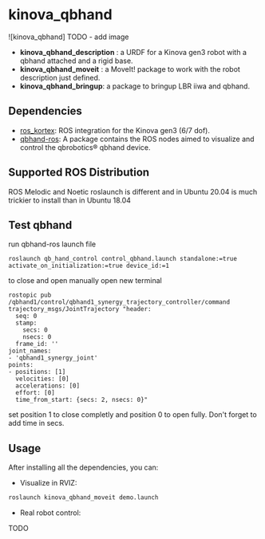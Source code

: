 # kinova_qbhand

![kinova_qbhand] TODO - add image

- **kinova_qbhand_description** : a URDF for a Kinova gen3 robot with a qbhand attached and a rigid base.
- **kinova_qbhand_moveit** : a MoveIt! package to work with the robot description just defined.
- **kinova_qbhand_bringup**: a package to bringup LBR iiwa and qbhand.

## Dependencies

- [ros_kortex](https://github.com/Kinovarobotics/ros_kortex.git): ROS integration for the Kinova gen3 (6/7 dof).
- [qbhand-ros](https://bitbucket.org/qbrobotics/qbhand-ros):  A package contains the ROS nodes aimed to visualize and control the qbrobotics® qbhand device.

## Supported ROS Distribution

ROS Melodic and Noetic 
roslaunch is different and in Ubuntu 20.04 is much trickier to install than in Ubuntu 18.04

## Test qbhand
run qbhand-ros launch file
```
roslaunch qb_hand_control control_qbhand.launch standalone:=true activate_on_initialization:=true device_id:=1
```
to close and open manually open new terminal
```
rostopic pub /qbhand1/control/qbhand1_synergy_trajectory_controller/command trajectory_msgs/JointTrajectory "header:
  seq: 0
  stamp:
    secs: 0
    nsecs: 0
  frame_id: ''
joint_names:
- 'qbhand1_synergy_joint'
points:
- positions: [1]
  velocities: [0]
  accelerations: [0]
  effort: [0]
  time_from_start: {secs: 2, nsecs: 0}"
```
set position 1 to close completly and position 0 to open fully. Don't forget to add time in secs.

## Usage

After installing all the dependencies, you can:

- Visualize in RVIZ:

```xml
roslaunch kinova_qbhand_moveit demo.launch
```

- Real robot control:

TODO

